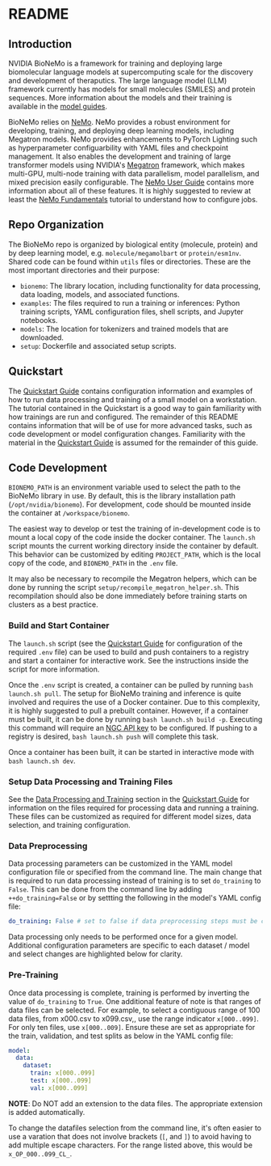 # README

## Introduction

NVIDIA BioNeMo is a framework for training and deploying large biomolecular language models at supercomputing scale for the discovery and development of theraputics. The large language model (LLM) framework currently has models for small molecules (SMILES) and protein sequences. More information about the models and their training is available in the [model guides](./docs/ngc/models).

BioNeMo relies on [NeMo](https://github.com/NVIDIA/NeMo). NeMo provides a robust environment for developing, training, and deploying deep learning models, including Megatron models. NeMo provides enhancements to PyTorch Lighting such as hyperparameter configuarbility with YAML files and checkpoint management. It also enables the development and training of large transformer models using NVIDIA's [Megatron](https://github.com/NVIDIA/Megatron-LM) framework, which makes multi-GPU, multi-node training with data parallelism, model parallelism, and mixed precision easily configurable. The [NeMo User Guide](https://docs.nvidia.com/deeplearning/nemo/user-guide/docs/en/main/) contains more information about all of these features. It is highly suggested to review at least the [NeMo Fundamentals](https://docs.nvidia.com/deeplearning/nemo/user-guide/docs/en/stable/starthere/tutorials.html) tutorial to understand how to configure jobs.

## Repo Organization

The BioNeMo repo is organized by biological entity (molecule, protein) and by deep learning model, e.g. `molecule/megamolbart` or `protein/esm1nv`. Shared code can be found within `utils` files or directories. These are the most important directories and their purpose:

- `bionemo`: The library location, including functionality for data processing, data loading, models, and associated functions.
- `examples`: The files required to run a training or inferences: Python training scripts, YAML configuration files, shell scripts, and Jupyter notebooks.
- `models`: The location for tokenizers and trained models that are downloaded.
- `setup`: Dockerfile and associated setup scripts.

## Quickstart

The [Quickstart Guide](./QUICKSTART.md) contains configuration information and examples of how to run data processing and training of a small model on a workstation. The tutorial contained in the Quickstart is a good way to gain familiarity with how trainings are run and configured. The remainder of this README contains information that will be of use for more advanced tasks, such as code development or model configuration changes. Familiarity with the material in the [Quickstart Guide](./QUICKSTART.md) is assumed for the remainder of this guide.

## Code Development

`BIONEMO_PATH` is an environment variable used to select the path to the BioNeMo library in use. By default, this is the library installation path (`/opt/nvidia/bionemo`). For development, code should be mounted inside the container at `/workspace/bionemo`.

The easiest way to develop or test the training of in-development code is to mount a local copy of the code inside the docker container. The `launch.sh` script mounts the current working directory inside the container by default. This behavior can be customized by editing `PROJECT_PATH`, which is the local copy of the code, and `BIONEMO_PATH` in the `.env` file.

It may also be necessary to recompile the Megatron helpers, which can be done by running the script `setup/recompile_megatron_helper.sh`. This recompilation should also be done immediately before training starts on clusters as a best practice.

### Build and Start Container

The `launch.sh` script (see the [Quickstart Guide](./QUICKSTART.md#configure-launchsh-script) for configuration of the required `.env` file) can be used to build and push containers to a registry and start a container for interactive work. See the instructions inside the script for more information. 

Once the `.env` script is created, a container can be pulled by running `bash launch.sh pull`. The setup for BioNeMo training and inference is quite involved and requires the use of a Docker container. Due to this complexity, it is highly suggested to pull a prebuilt container. However, if a container must be built, it can be done by running `bash launch.sh build -p`. Executing this command will require an [NGC API key](https://docs.nvidia.com/ngc/ngc-overview/index.html#generating-api-key) to be configured. If pushing to a registry is desired, `bash launch.sh push` will complete this task.

Once a container has been built, it can be started in interactive mode with `bash launch.sh dev`.

### Setup Data Processing and Training Files

See the [Data Processing and Training](./QUICKSTART.md#data-processing-and-training) section in the [Quickstart Guide](./QUICKSTART.md) for information on the files required for processing data and running a training. These files can be customized as required for different model sizes, data selection, and training configuration.

### Data Preprocessing

Data processing parameters can be customized in the YAML model configuration file or specified from the command line. The main change that is required to run data processing instead of training is to set `do_training` to `False`. This can be done from the command line by adding `++do_training=False` or by settting the following in the model's YAML config file:

```yaml
do_training: False # set to false if data preprocessing steps must be completed
```

Data processing only needs to be performed once for a given model. Additional configuration parameters are specific to each dataset / model and select changes are highlighted below for clarity. 

### Pre-Training

Once data processing is complete, training is performed by inverting the value of `do_training` to `True`. One additional feature of note is that ranges of data files can be selected. For example, to select a contiguous range of 100 data files, from x000.csv to x099.csv,, use the range indicator `x[000..099]`. For only ten files, use `x[000..009]`. Ensure these are set as appropriate for the train, validation, and test splits as below in the YAML config file:

```yaml
model:
  data:
    dataset:
      train: x[000..099]
      test: x[000..099]
      val: x[000..099]
```

**NOTE**: Do NOT add an extension to the data files. The appropriate extension is added automatically.

To change the datafiles selection from the command line, it's often easier to use a varation that does not involve brackets (`[`, and `]`) to avoid having to add multiple escape characters. For the range listed above, this would be `x_OP_000..099_CL_`.
